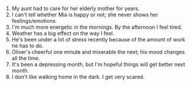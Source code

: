 

1. My aunt had to care for her elderly mother for years.
2. I can't tell whether Mia is happy or not; she never shows her feelings/emotions.
3. I'm much more energetic in the mornings. By the afternoon I feel tired.
4. Weather has a big effect on the way I feel.
5. He's been under a lot of stress recently because of the amount of work he has to do.
6. Oliver's cheerful one minute and miserable the next; his mood changes all the time.
7. It's been a depressing month, but I'm hopeful things will get better next month.
8. I don't like walking home in the dark. I get very scared.





